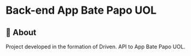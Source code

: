 # Back-end App Bate Papo UOL

##  :link: About

Project developed in the formation of Driven. API to App Bate Papo UOL.
